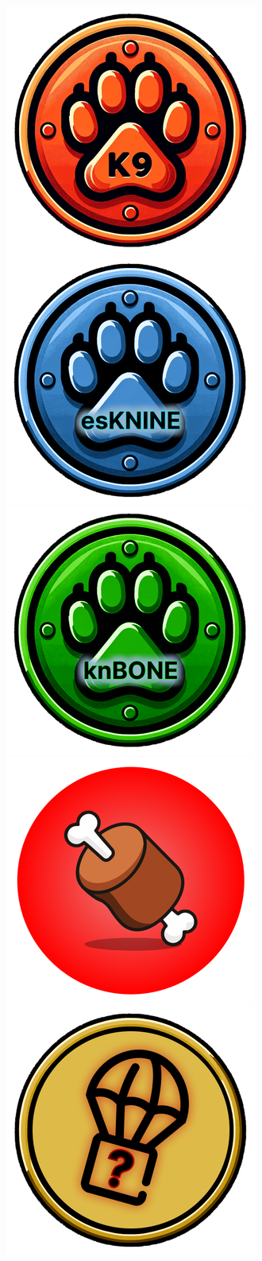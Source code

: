 
<img src="./KNINE-token.png"/>
<img src="./esKNINE-token.png"/>
<img src="./knBONE-token.png"/>
<img src="./BONE-token.png"/>
<img src="./BONUS-token.png"/>
